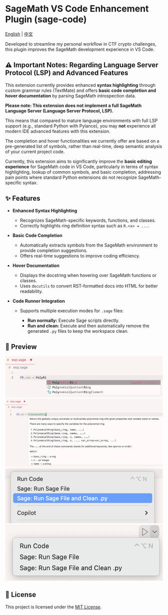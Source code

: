 # SageMath VS Code Enhancement Plugin (sage-code)

[English](README.md) | [中文](README_ZH.md)

Developed to streamline my personal workflow in CTF crypto challenges, this plugin improves the SageMath development experience in VS Code.

## ⚠️ Important Notes: Regarding Language Server Protocol (LSP) and Advanced Features

This extension currently provides enhanced **syntax highlighting** through custom grammar rules (TextMate) and offers **basic code completion and hover documentation** by parsing SageMath introspection data.

**Please note: This extension does not implement a full SageMath Language Server (Language Server Protocol, LSP).**

This means that compared to mature language environments with full LSP support (e.g., standard Python with Pylance), you may **not** experience all modern IDE advanced features with this extension.

The completion and hover functionalities we currently offer are based on a pre-generated list of symbols, rather than real-time, deep semantic analysis of your current project code.

Currently, this extension aims to significantly improve the **basic editing experience** for SageMath code in VS Code, particularly in terms of syntax highlighting, lookup of common symbols, and basic completion, addressing pain points where standard Python extensions do not recognize SageMath-specific syntax.

## ✨ Features

* **Enhanced Syntax Highlighting**

  * Recognizes SageMath-specific keywords, functions, and classes.
  * Correctly highlights ring definition syntax such as `R.<x> = ...`.

* **Basic Code Completion**

  * Automatically extracts symbols from the SageMath environment to provide completion suggestions.
  * Offers real-time suggestions to improve coding efficiency.

* **Hover Documentation**

  * Displays the docstring when hovering over SageMath functions or classes.
  * Uses `docutils` to convert RST-formatted docs into HTML for better readability.

* **Code Runner Integration**

  * Supports multiple execution modes for `.sage` files:

    * **Run normally:** Execute Sage scripts directly.
    * **Run and clean:** Execute and then automatically remove the generated `.py` files to keep the workspace clean.

## 📸 Preview

![Auto Completion](https://raw.githubusercontent.com/Threonine/sage-code/main/image/image.png)
![Hover Docs](https://raw.githubusercontent.com/Threonine/sage-code/main/image/image-1.png)
![Context Menu](https://raw.githubusercontent.com/Threonine/sage-code/main/image/image-2.png)
![Code Runner](https://raw.githubusercontent.com/Threonine/sage-code/main/image/image-3.png)

## 📄 License

This project is licensed under the [MIT License](./LICENSE).
